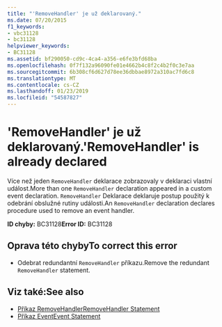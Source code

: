 ```yaml
---
title: "'RemoveHandler' je už deklarovaný."
ms.date: 07/20/2015
f1_keywords:
- vbc31128
- bc31128
helpviewer_keywords:
- BC31128
ms.assetid: bf290050-cd9c-4ca4-a356-e6fe3bfd68ba
ms.openlocfilehash: 0f7f132a96090fe01e4662b4c8f2c4b2f0c3e7aa
ms.sourcegitcommit: 6b308cf6d627d78ee36dbbae8972a310ac7fd6c8
ms.translationtype: MT
ms.contentlocale: cs-CZ
ms.lasthandoff: 01/23/2019
ms.locfileid: "54587827"
---
```

# <a name="removehandler-is-already-declared"></a><span data-ttu-id="0e0d7-102">'RemoveHandler' je už deklarovaný.</span><span class="sxs-lookup"><span data-stu-id="0e0d7-102">'RemoveHandler' is already declared</span></span>
<span data-ttu-id="0e0d7-103">Více než jeden `RemoveHandler` deklarace zobrazovaly v deklaraci vlastní událost.</span><span class="sxs-lookup"><span data-stu-id="0e0d7-103">More than one `RemoveHandler` declaration appeared in a custom event declaration.</span></span> <span data-ttu-id="0e0d7-104">`RemoveHandler` Deklarace deklaruje postup použitý k odebrání obslužné rutiny události.</span><span class="sxs-lookup"><span data-stu-id="0e0d7-104">An `RemoveHandler` declaration declares procedure used to remove an event handler.</span></span>  
  
 <span data-ttu-id="0e0d7-105">**ID chyby:** BC31128</span><span class="sxs-lookup"><span data-stu-id="0e0d7-105">**Error ID:** BC31128</span></span>  
  
## <a name="to-correct-this-error"></a><span data-ttu-id="0e0d7-106">Oprava této chyby</span><span class="sxs-lookup"><span data-stu-id="0e0d7-106">To correct this error</span></span>  
  
-   <span data-ttu-id="0e0d7-107">Odebrat redundantní `RemoveHandler` příkazu.</span><span class="sxs-lookup"><span data-stu-id="0e0d7-107">Remove the redundant `RemoveHandler` statement.</span></span>  
  
## <a name="see-also"></a><span data-ttu-id="0e0d7-108">Viz také:</span><span class="sxs-lookup"><span data-stu-id="0e0d7-108">See also</span></span>
- [<span data-ttu-id="0e0d7-109">Příkaz RemoveHandler</span><span class="sxs-lookup"><span data-stu-id="0e0d7-109">RemoveHandler Statement</span></span>](../../visual-basic/language-reference/statements/removehandler-statement.md)
- [<span data-ttu-id="0e0d7-110">Příkaz Event</span><span class="sxs-lookup"><span data-stu-id="0e0d7-110">Event Statement</span></span>](../../visual-basic/language-reference/statements/event-statement.md)
